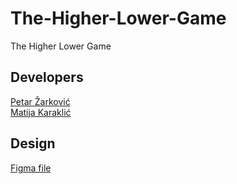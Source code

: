 # The-Higher-Lower-Game
The Higher Lower Game

## Developers

<a href="https://github.com/Zlinter12">Petar Žarković</a><br>
<a href="https://github.com/MatijaKaraklic">Matija Karaklić</a>

## Design

<a href="https://www.figma.com/file/q4ZrdXyIT1ZZgsJuC3inxD/The-Higher-Lower-Game?node-id=0%3A1&t=d347eHxpddTnFn3C-1">Figma file</a>
